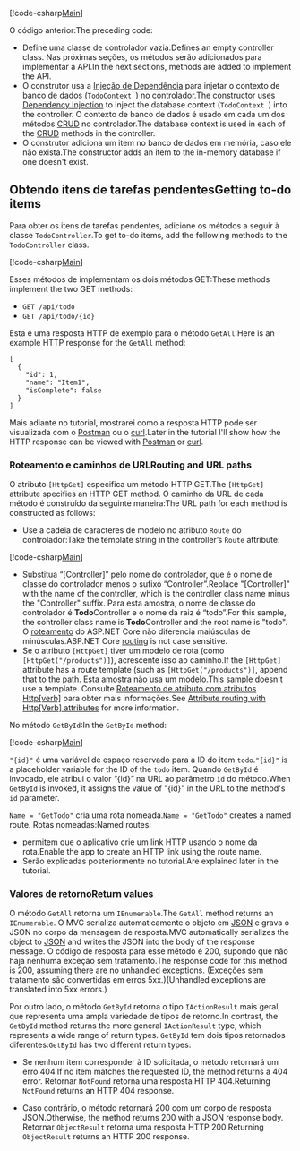 [!code-csharp[Main](../../tutorials/first-web-api/sample/TodoApi/Controllers/TodoController2.cs?name=snippet_todo1)]

<span data-ttu-id="25483-101">O código anterior:</span><span class="sxs-lookup"><span data-stu-id="25483-101">The preceding code:</span></span>

* <span data-ttu-id="25483-102">Define uma classe de controlador vazia.</span><span class="sxs-lookup"><span data-stu-id="25483-102">Defines an empty controller class.</span></span> <span data-ttu-id="25483-103">Nas próximas seções, os métodos serão adicionados para implementar a API.</span><span class="sxs-lookup"><span data-stu-id="25483-103">In the next sections, methods are added to implement the API.</span></span>
* <span data-ttu-id="25483-104">O construtor usa a [Injeção de Dependência](xref:fundamentals/dependency-injection) para injetar o contexto de banco de dados (`TodoContext `) no controlador.</span><span class="sxs-lookup"><span data-stu-id="25483-104">The constructor uses [Dependency Injection](xref:fundamentals/dependency-injection) to inject the database context (`TodoContext `) into the controller.</span></span> <span data-ttu-id="25483-105">O contexto de banco de dados é usado em cada um dos métodos [CRUD](https://wikipedia.org/wiki/Create,_read,_update_and_delete) no controlador.</span><span class="sxs-lookup"><span data-stu-id="25483-105">The database context is used in each of the [CRUD](https://wikipedia.org/wiki/Create,_read,_update_and_delete) methods in the controller.</span></span>
* <span data-ttu-id="25483-106">O construtor adiciona um item no banco de dados em memória, caso ele não exista.</span><span class="sxs-lookup"><span data-stu-id="25483-106">The constructor adds an item to the in-memory database if one doesn't exist.</span></span>

## <a name="getting-to-do-items"></a><span data-ttu-id="25483-107">Obtendo itens de tarefas pendentes</span><span class="sxs-lookup"><span data-stu-id="25483-107">Getting to-do items</span></span>

<span data-ttu-id="25483-108">Para obter os itens de tarefas pendentes, adicione os métodos a seguir à classe `TodoController`.</span><span class="sxs-lookup"><span data-stu-id="25483-108">To get to-do items, add the following methods to the `TodoController` class.</span></span>

[!code-csharp[Main](../../tutorials/first-web-api/sample/TodoApi/Controllers/TodoController.cs?name=snippet_GetAll)]

<span data-ttu-id="25483-109">Esses métodos de implementam os dois métodos GET:</span><span class="sxs-lookup"><span data-stu-id="25483-109">These methods implement the two GET methods:</span></span>

* `GET /api/todo`
* `GET /api/todo/{id}`

<span data-ttu-id="25483-110">Esta é uma resposta HTTP de exemplo para o método `GetAll`:</span><span class="sxs-lookup"><span data-stu-id="25483-110">Here is an example HTTP response for the `GetAll` method:</span></span>

```
[
  {
    "id": 1,
    "name": "Item1",
    "isComplete": false
  }
]
   ```

<span data-ttu-id="25483-111">Mais adiante no tutorial, mostrarei como a resposta HTTP pode ser visualizada com o [Postman](https://www.getpostman.com/) ou o [curl](https://developer.apple.com/legacy/library/documentation/Darwin/Reference/ManPages/man1/curl.1.html).</span><span class="sxs-lookup"><span data-stu-id="25483-111">Later in the tutorial I'll show how the HTTP response can be viewed with [Postman](https://www.getpostman.com/) or [curl](https://developer.apple.com/legacy/library/documentation/Darwin/Reference/ManPages/man1/curl.1.html).</span></span>

### <a name="routing-and-url-paths"></a><span data-ttu-id="25483-112">Roteamento e caminhos de URL</span><span class="sxs-lookup"><span data-stu-id="25483-112">Routing and URL paths</span></span>

<span data-ttu-id="25483-113">O atributo `[HttpGet]` especifica um método HTTP GET.</span><span class="sxs-lookup"><span data-stu-id="25483-113">The `[HttpGet]` attribute specifies an HTTP GET method.</span></span> <span data-ttu-id="25483-114">O caminho da URL de cada método é construído da seguinte maneira:</span><span class="sxs-lookup"><span data-stu-id="25483-114">The URL path for each method is constructed as follows:</span></span>

* <span data-ttu-id="25483-115">Use a cadeia de caracteres de modelo no atributo `Route` do controlador:</span><span class="sxs-lookup"><span data-stu-id="25483-115">Take the template string in the controller’s `Route` attribute:</span></span>

[!code-csharp[Main](../../tutorials/first-web-api/sample/TodoApi/Controllers/TodoController.cs?name=TodoController&highlight=3)]

* <span data-ttu-id="25483-116">Substitua “[Controller]” pelo nome do controlador, que é o nome de classe do controlador menos o sufixo “Controller”.</span><span class="sxs-lookup"><span data-stu-id="25483-116">Replace "[Controller]" with the name of the controller, which is the controller class name minus the "Controller" suffix.</span></span> <span data-ttu-id="25483-117">Para esta amostra, o nome de classe do controlador é **Todo**Controller e o nome da raiz é “todo”.</span><span class="sxs-lookup"><span data-stu-id="25483-117">For this sample, the controller class name is **Todo**Controller and the root name is "todo".</span></span> <span data-ttu-id="25483-118">O [roteamento](xref:mvc/controllers/routing) do ASP.NET Core não diferencia maiúsculas de minúsculas.</span><span class="sxs-lookup"><span data-stu-id="25483-118">ASP.NET Core [routing](xref:mvc/controllers/routing) is not case sensitive.</span></span>
* <span data-ttu-id="25483-119">Se o atributo `[HttpGet]` tiver um modelo de rota (como `[HttpGet("/products")]`), acrescente isso ao caminho.</span><span class="sxs-lookup"><span data-stu-id="25483-119">If the `[HttpGet]` attribute has a route template (such as `[HttpGet("/products")]`, append that to the path.</span></span> <span data-ttu-id="25483-120">Esta amostra não usa um modelo.</span><span class="sxs-lookup"><span data-stu-id="25483-120">This sample doesn't use a template.</span></span> <span data-ttu-id="25483-121">Consulte [Roteamento de atributo com atributos Http[verb]](xref:mvc/controllers/routing#attribute-routing-with-httpverb-attributes) para obter mais informações.</span><span class="sxs-lookup"><span data-stu-id="25483-121">See [Attribute routing with Http[Verb] attributes](xref:mvc/controllers/routing#attribute-routing-with-httpverb-attributes) for more information.</span></span>

<span data-ttu-id="25483-122">No método `GetById`:</span><span class="sxs-lookup"><span data-stu-id="25483-122">In the `GetById` method:</span></span>

[!code-csharp[Main](../../tutorials/first-web-api/sample/TodoApi/Controllers/TodoController.cs?name=snippet_GetByID&highlight=1-2)]

<span data-ttu-id="25483-123">`"{id}"` é uma variável de espaço reservado para a ID do item `todo`.</span><span class="sxs-lookup"><span data-stu-id="25483-123">`"{id}"` is a placeholder variable for the ID of the `todo` item.</span></span> <span data-ttu-id="25483-124">Quando `GetById` é invocado, ele atribui o valor “{id}” na URL ao parâmetro `id` do método.</span><span class="sxs-lookup"><span data-stu-id="25483-124">When `GetById` is invoked, it assigns the value of "{id}" in the URL to the method's `id` parameter.</span></span>

<span data-ttu-id="25483-125">`Name = "GetTodo"` cria uma rota nomeada.</span><span class="sxs-lookup"><span data-stu-id="25483-125">`Name = "GetTodo"` creates a named route.</span></span> <span data-ttu-id="25483-126">Rotas nomeadas:</span><span class="sxs-lookup"><span data-stu-id="25483-126">Named routes:</span></span>

* <span data-ttu-id="25483-127">permitem que o aplicativo crie um link HTTP usando o nome da rota.</span><span class="sxs-lookup"><span data-stu-id="25483-127">Enable the app to create an HTTP link using the route name.</span></span>
* <span data-ttu-id="25483-128">Serão explicadas posteriormente no tutorial.</span><span class="sxs-lookup"><span data-stu-id="25483-128">Are explained later in the tutorial.</span></span>

### <a name="return-values"></a><span data-ttu-id="25483-129">Valores de retorno</span><span class="sxs-lookup"><span data-stu-id="25483-129">Return values</span></span>

<span data-ttu-id="25483-130">O método `GetAll` retorna um `IEnumerable`.</span><span class="sxs-lookup"><span data-stu-id="25483-130">The `GetAll` method returns an `IEnumerable`.</span></span> <span data-ttu-id="25483-131">O MVC serializa automaticamente o objeto em [JSON](http://www.json.org/) e grava o JSON no corpo da mensagem de resposta.</span><span class="sxs-lookup"><span data-stu-id="25483-131">MVC automatically serializes the object to [JSON](http://www.json.org/) and writes the JSON into the body of the response message.</span></span> <span data-ttu-id="25483-132">O código de resposta para esse método é 200, supondo que não haja nenhuma exceção sem tratamento.</span><span class="sxs-lookup"><span data-stu-id="25483-132">The response code for this method is 200, assuming there are no unhandled exceptions.</span></span> <span data-ttu-id="25483-133">(Exceções sem tratamento são convertidas em erros 5xx.)</span><span class="sxs-lookup"><span data-stu-id="25483-133">(Unhandled exceptions are translated into 5xx errors.)</span></span>

<span data-ttu-id="25483-134">Por outro lado, o método `GetById` retorna o tipo `IActionResult` mais geral, que representa uma ampla variedade de tipos de retorno.</span><span class="sxs-lookup"><span data-stu-id="25483-134">In contrast, the `GetById` method returns the more general `IActionResult` type, which represents a wide range of return types.</span></span> <span data-ttu-id="25483-135">`GetById` tem dois tipos retornados diferentes:</span><span class="sxs-lookup"><span data-stu-id="25483-135">`GetById` has two different return types:</span></span>

* <span data-ttu-id="25483-136">Se nenhum item corresponder à ID solicitada, o método retornará um erro 404.</span><span class="sxs-lookup"><span data-stu-id="25483-136">If no item matches the requested ID, the method returns a 404 error.</span></span> <span data-ttu-id="25483-137">Retornar `NotFound` retorna uma resposta HTTP 404.</span><span class="sxs-lookup"><span data-stu-id="25483-137">Returning `NotFound` returns an HTTP 404 response.</span></span>

* <span data-ttu-id="25483-138">Caso contrário, o método retornará 200 com um corpo de resposta JSON.</span><span class="sxs-lookup"><span data-stu-id="25483-138">Otherwise, the method returns 200 with a JSON response body.</span></span> <span data-ttu-id="25483-139">Retornar `ObjectResult` retorna uma resposta HTTP 200.</span><span class="sxs-lookup"><span data-stu-id="25483-139">Returning `ObjectResult` returns an HTTP 200 response.</span></span>
